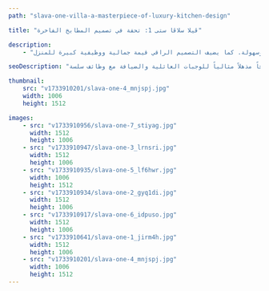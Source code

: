 ```yaml
---
path: "slava-one-villa-a-masterpiece-of-luxury-kitchen-design"

title: "ڤيلا سلاڤا ستی 1: تحفة في تصميم المطابخ الفاخرة"

description:
    - "قمنا بتصميم مطبخ فاخر مميز لڤيلا تقع في سلاڤا ستي. اختار فريقنا بعناية فائقة أجود المواد وأحدث الأجهزة لإنشاء مساحة طهي مثالية. يتميز المطبخ بمساحة رحبة تتيح حرية الحركة، مع حلول تخزين أنيقة ومدروسة. حرصنا على تحقيق التوازن المثالي بين الجمال والوظيفة العملية. سواء كان الأمر يتعلق بإعداد الوجبات العائلية أو استضافة حفلات العشاء، يجعل هذا المطبخ المتميز كل لحظة أكثر متعة وسهولة. كما يضيف التصميم الراقي قيمة جمالية ووظيفية كبيرة للمنزل."

seoDescription: "اكتشف تصميم المطبخ الفاخر في ڤيلا سلاڤا ستي مع مواد متميزة وأجهزة حديثة وحلول تخزين ذكية. قم بتحويل مساحتك مع مصممينا الخبراء. أنشئ مطبخاً مذهلاً مثالياً للوجبات العائلية والضيافة مع وظائف سلسة."

thumbnail:
    src: "v1733910201/slava-one-4_mnjspj.jpg"
    width: 1006
    height: 1512

images:
    - src: "v1733910956/slava-one-7_stiyag.jpg"
      width: 1512
      height: 1006
    - src: "v1733910947/slava-one-3_lrnsri.jpg"
      width: 1512
      height: 1006
    - src: "v1733910935/slava-one-5_lf6hwr.jpg"
      width: 1006
      height: 1512
    - src: "v1733910934/slava-one-2_gyq1di.jpg"
      width: 1512
      height: 1006
    - src: "v1733910917/slava-one-6_idpuso.jpg"
      width: 1512
      height: 1006
    - src: "v1733910641/slava-one-1_jirm4h.jpg"
      width: 1512
      height: 1006
    - src: "v1733910201/slava-one-4_mnjspj.jpg"
      width: 1006
      height: 1512
---
```

